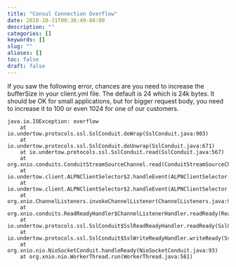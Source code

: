```yaml
---
title: "Consul Connection Overflow"
date: 2018-10-31T00:36:49-04:00
description: ""
categories: []
keywords: []
slug: ""
aliases: []
toc: false
draft: false
---
```


If you saw the following error, chances are you need to increase the bufferSize in your client.yml file. The default is 24 which is 24k bytes. It should be OK for small applications, but for bigger request body, you need to increase it to 100 or even 1024 for one of our customers. 

```
java.io.IOException: overflow
 	at io.undertow.protocols.ssl.SslConduit.doWrap(SslConduit.java:903)
 	at io.undertow.protocols.ssl.SslConduit.doUnwrap(SslConduit.java:671)
 	at io.undertow.protocols.ssl.SslConduit.read(SslConduit.java:567)
 	at org.xnio.conduits.ConduitStreamSourceChannel.read(ConduitStreamSourceChannel.java:127)
 	at io.undertow.client.ALPNClientSelector$2.handleEvent(ALPNClientSelector.java:87)
 	at io.undertow.client.ALPNClientSelector$2.handleEvent(ALPNClientSelector.java:77)
 	at org.xnio.ChannelListeners.invokeChannelListener(ChannelListeners.java:92)
 	at org.xnio.conduits.ReadReadyHandler$ChannelListenerHandler.readReady(ReadReadyHandler.java:66)
 	at io.undertow.protocols.ssl.SslConduit$SslReadReadyHandler.readReady(SslConduit.java:1167)
 	at io.undertow.protocols.ssl.SslConduit$SslWriteReadyHandler.writeReady(SslConduit.java:1242)
 	at org.xnio.nio.NioSocketConduit.handleReady(NioSocketConduit.java:93)
 	at org.xnio.nio.WorkerThread.run(WorkerThread.java:561)
```

